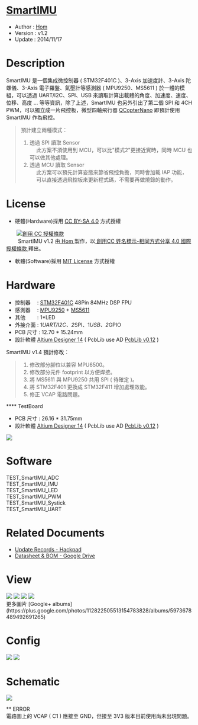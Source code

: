 ﻿[SmartIMU](https://github.com/Hom-Wang/SmartIMU)
========
* Author  : [Hom](http://about.me/Hom)
* Version : v1.2
* Update  : 2014/11/17

Description
========
SmartIMU 是一個集成微控制器 ( STM32F401C )、3-Axis 加速度計、3-Axis 陀螺儀、3-Axis 電子羅盤、氣壓計等感測器 ( MPU9250、MS5611 ) 於一體的模組，可以透過 UART/I2C、SPI、USB 來讀取計算出載體的角度、加速度、速度、位移、高度 ... 等等資訊，除了上述，SmartIMU 也另外引出了第二個 SPI 和 4CH PWM，可以獨立成一片飛控板，微型四軸飛行器 [QCopterNano](https://github.com/QCopter/QCopterNano) 即預計使用 SmartIMU 作為飛控。 
> 預計建立兩種模式：  
> 1. 透過 SPI 讀取 Sensor  
> 　 此方案不須使用到 MCU，可以比"模式2"更接近實時，同時 MCU 也可以做其他處理。  
> 2. 透過 MCU 讀取 Sensor  
> 　 此方案可以預先計算姿態來節省飛控負擔，同時會加載 IAP 功能，  
> 　 可以直接透過飛控板來更新程式碼，不需要再做燒錄的動作。  

License
========
* 硬體(Hardware)採用 [CC BY-SA 4.0](http://creativecommons.org/licenses/by-sa/4.0/deed.zh_TW)  方式授權 
  
　　<a rel="license" href="http://creativecommons.org/licenses/by-sa/4.0/deed.zh_TW"><img alt="創用 CC 授權條款" style="border-width:0" src="http://i.creativecommons.org/l/by-sa/3.0/tw/80x15.png" /></a>  
　　<span xmlns:dct="http://purl.org/dc/terms/" property="dct:title"> SmartIMU v1.2 </span>由<a xmlns:cc="http://creativecommons.org/ns#" href="http://about.me/Hom" property="cc:attributionName" rel="cc:attributionURL"> Hom </a>製作，以<a rel="license" href="http://creativecommons.org/licenses/by-sa/4.0/deed.zh_TW"> 創用CC 姓名標示-相同方式分享 4.0 國際 授權條款 </a>釋出。  

* 軟體(Software)採用 [MIT License](http://opensource.org/licenses/MIT) 方式授權  

Hardware
========
* 控制器　 : [STM32F401C](http://www.st.com/web/en/catalog/mmc/FM141/SC1169/SS1577/LN1810/PF258491) 48Pin 84MHz DSP FPU
* 感測器　 : [MPU9250](http://www.invensense.com/mems/gyro/mpu9250.html) + [MS5611](http://www.meas-spec.com/product/pressure/MS5611-01BA03.aspx)
* 其他　　 : 1*LED
* 外接介面 : 1*UART/I2C、2*SPI、1*USB、2*GPIO
* PCB 尺寸 : 12.70 * 15.24mm
* 設計軟體 [Altium Designer 14](http://www.altium.com/en/products/altium-designer) ( PcbLib use AD [PcbLib v0.12](https://github.com/OpenPCB/AltiumDesigner_PcbLibrary/releases/tag/v0.12) )

SmartIMU v1.4 預計修改：  
>1. 修改部分腳位以兼容 MPU6500。  
>2. 修改部分元件 footprint 以方便焊接。
>3. 將 MS5611 與 MPU9250 共用 SPI ( 待確定 )。
>4. 將 STM32F401 更換成 STM32F411 增加處理效能。
>5. 修正 VCAP 電路問題。

**** TestBoard  
* PCB 尺寸 : 26.16 * 31.75mm
* 設計軟體 [Altium Designer 14](http://www.altium.com/en/products/altium-designer) ( PcbLib use AD [PcbLib v0.12](https://github.com/OpenPCB/AltiumDesigner_PcbLibrary/releases/tag/v0.12) )

<img src="https://lh3.googleusercontent.com/-utxuzgyjc8o/U1PQgXltkQI/AAAAAAAAHpw/5_EWkP11yPE/w1200-h618-no/System_v1.2.png" />

Software
========
TEST_SmartIMU_ADC  
TEST_SmartIMU_IMU  
TEST_SmartIMU_LED  
TEST_SmartIMU_PWM  
TEST_SmartIMU_Systick  
TEST_SmartIMU_UART  

Related Documents
========
* [Update Records - Hackpad](https://hom.hackpad.com/SmartIMU-E9zzbSI7QyK)
* [Datasheet & BOM - Google Drive](https://drive.google.com/folderview?id=0BzL2wwAot6oPN05nMklQQW0zVHc&usp=drive_web)

View
========
<img src="https://lh4.googleusercontent.com/-D_xvblRS01U/U2cgfyH5foI/AAAAAAAAIOA/RJmb9rC6jjs/s1600/DSC_2175.jpg" />
<img src="https://lh3.googleusercontent.com/-IDrVWKv29KM/U2cge4Dcw-I/AAAAAAAAIOI/Mdec4T33aDY/s1600/DSC_2152.jpg" />
<img src="https://lh5.googleusercontent.com/-STk0VoAsyt8/U2cgfYZAiFI/AAAAAAAAIN4/LG56PU2AU6Y/s1600/DSC_2162.jpg" />
<img src="https://lh4.googleusercontent.com/-ENO7XYzZRIc/U2cgeEFghGI/AAAAAAAAIOo/irh-smYJEDI/s1600/DSC_2142.jpg"/>

<br />
更多圖片 [Google+ albums](https://plus.google.com/photos/112822505513154783828/albums/5973678489492691265)

Config
========
<img src="https://lh6.googleusercontent.com/-5sgVKczQSUY/U1hhQ_Tmn-I/AAAAAAAAHzs/n9RnwNxmSiE/s1600/Mechanical.png" />
<img src="https://lh6.googleusercontent.com/-pN5fDkxP3rI/U2cq-HLubQI/AAAAAAAAIPs/8gJRMgayoDU/s1600/PIN.png" />

Schematic
========
<img src="https://lh6.googleusercontent.com/-CRq6l6qid6w/U2-8oZvleaI/AAAAAAAAIUo/3bCh0tpPpEo/s1600/SmartIMU%2520v1.2_Sch.png" />

** ERROR  
電路圖上的 VCAP ( C1 ) 應接至 GND，但接至 3V3 版本目前使用尚未出現問題。
